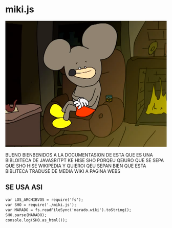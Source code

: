 # miki.js

![EL RATON DISNEY](HOLA.png)

BUENO BIENBENIDOS A LA DOCUMENTASION DE ESTA QUE ES UNA BIBLOITECA DE JAVASRITPT KE HISE SHO PORQEU QEIURO QUE SE SEPA QUE SHO HISE WIKIPEDIA Y QUIEROI QEU SEPAN BIEN QUE ESTA BIBLITECA TRADUSE DE MEDIA WIKI A PAGINA WEBS  

## SE USA ASI  

    var LOS_ARCHIBVOS = require('fs');
    var SHO = require('./miki.js');
    var MARADO = fs.readFileSync('marado.wiki').toString();
    SHO.parse(MARADO);
    console.log(SHO.as_html());
